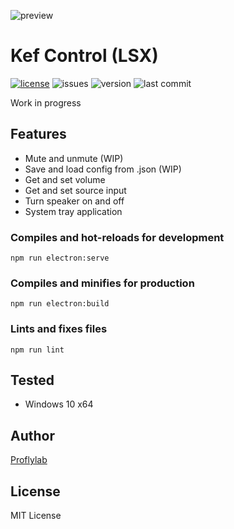 ![preview](https://i.imgur.com/l6gzuKR.png)
# Kef Control (LSX)
[![license](https://img.shields.io/github/license/proflylab/kef-control)](https://github.com/proflylab/kef-control/blob/master/LICENSE)
![issues](https://img.shields.io/github/issues/proflylab/kef-control)
![version](https://img.shields.io/github/package-json/v/proflylab/kef-control)
![last commit](https://img.shields.io/github/last-commit/proflylab/kef-control)

Work in progress
## Features
- Mute and unmute (WIP)
- Save and load config from .json (WIP)
- Get and set volume
- Get and set source input
- Turn speaker on and off
- System tray application

### Compiles and hot-reloads for development
```
npm run electron:serve
```

### Compiles and minifies for production
```
npm run electron:build
```

### Lints and fixes files
```
npm run lint
```

## Tested
- Windows 10 x64

## Author
[Proflylab](https://github.com/proflylab)

## License
MIT License

